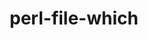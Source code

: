 ---
title: "perl-file-which"
layout: cache
categories: [package, develop]
meta: {"compilers": ["gcc@=11.4.0", "gcc@=13.2.0"], "num_specs": 4, "num_specs_by_stack": {"e4s": 2, "hep": 2, "ml-linux-x86_64-rocm": 2, "root": 4}, "oss": ["ubuntu22.04", "ubuntu24.04"], "platforms": ["linux"], "stacks": ["e4s", "hep", "ml-linux-x86_64-rocm", "root"], "targets": ["x86_64_v3"], "versions": ["1.27"]}
spec_details: [{"compiler": "gcc@=13.2.0", "hash": "dfj3omfwxqjvkiqz2sidzc4ccfiwht3x", "os": "ubuntu24.04", "platform": "linux", "size": "-", "stacks": ["ml-linux-x86_64-rocm", "root"], "target": "x86_64_v3", "variants": ["build_system=perl"], "versions": ["1.27"]}, {"compiler": "gcc@=13.2.0", "hash": "dyn2tvsstzaqpqmmp7rbpfr3fdnw7o3y", "os": "ubuntu24.04", "platform": "linux", "size": "-", "stacks": ["ml-linux-x86_64-rocm", "root"], "target": "x86_64_v3", "variants": ["build_system=perl"], "versions": ["1.27"]}, {"compiler": "gcc@=11.4.0", "hash": "n7i6m7ctvam3754wqijrphltmmaxptjd", "os": "ubuntu22.04", "platform": "linux", "size": "-", "stacks": ["e4s", "hep", "root"], "target": "x86_64_v3", "variants": ["build_system=perl"], "versions": ["1.27"]}, {"compiler": "gcc@=11.4.0", "hash": "vw3lwdbxxbke7cnlvytkv4m6bynemeap", "os": "ubuntu22.04", "platform": "linux", "size": "-", "stacks": ["e4s", "hep", "root"], "target": "x86_64_v3", "variants": ["build_system=perl"], "versions": ["1.27"]}]
---
